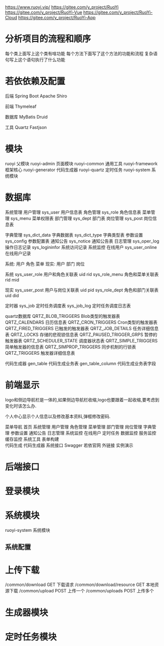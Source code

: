 
https://www.ruoyi.vip/
https://gitee.com/y_project/RuoYi
https://gitee.com/y_project/RuoYi-Vue
https://gitee.com/y_project/RuoYi-Cloud
https://gitee.com/y_project/RuoYi-App





# 分析项目的流程和顺序

每个类上面写上这个类有啥功能
每个方法下面写了这个方法的功能和流程
复杂语句写上这个语句执行了什么功能



# 若依依赖及配置

后端
Spring Boot
Apache Shiro

前端
Thymeleaf

数据库
MyBatis
Druid

工具
Quartz
Fastjson



# 模块

ruoyi 父模块
ruoyi-admin 页面模块
ruoyi-common 通用工具
ruoyi-framework 框架核心
ruoyi-generator 代码生成器
ruoyi-quartz 定时任务
ruoyi-system 系统模块





# 数据库


系统管理
  用户管理
sys_user 用户信息表
  角色管理
sys_role 角色信息表
  菜单管理
sys_menu 菜单权限表
  部门管理
sys_dept 部门表
  岗位管理
sys_post 岗位信息表

  字典管理
sys_dict_data 字典数据表
sys_dict_type 字典类型表
  参数设置
sys_config 参数配置表
  通知公告
sys_notice 通知公告表
  日志管理
sys_oper_log 操作日志记录
sys_logininfor 系统访问记录
系统监控
  在线用户
sys_user_online 在线用户记录

系统: 用户 角色 菜单 
现实: 用户 部门 岗位

系统
sys_user_role 用户和角色关联表 uid rid
sys_role_menu 角色和菜单关联表 rid mid

现实
sys_user_post 用户与岗位关联表 uid pid
sys_role_dept 角色和部门关联表 uid did




定时器
sys_job 定时任务调度表
sys_job_log 定时任务调度日志表

quartz数据库
QRTZ_BLOB_TRIGGERS Blob类型的触发器表
QRTZ_CALENDARS 日历信息表
QRTZ_CRON_TRIGGERS Cron类型的触发器表
QRTZ_FIRED_TRIGGERS 已触发的触发器表
QRTZ_JOB_DETAILS 任务详细信息表
QRTZ_LOCKS 存储的悲观锁信息表
QRTZ_PAUSED_TRIGGER_GRPS 暂停的触发器表
QRTZ_SCHEDULER_STATE 调度器状态表
QRTZ_SIMPLE_TRIGGERS 简单触发器的信息表
QRTZ_SIMPROP_TRIGGERS 同步机制的行锁表
QRTZ_TRIGGERS 触发器详细信息表

代码生成器
gen_table 代码生成业务表
gen_table_column 代码生成业务表字段

# 前端显示


logo和侧边导航栏是一体的,如果侧边导航栏收缩,logo也要跟着一起收缩,要考虑到变化时该怎么办.

个人中心显示个人信息以及修改基本资料,弹框修改密码.



菜单导航
首页
系统管理
  用户管理
  角色管理
  菜单管理
  部门管理
  岗位管理
  字典管理
  参数设置
  通知公告
  日志管理
系统监控
  在线用户
  定时任务
  数据监控
  服务监控
  缓存监控
系统工具
  表单构建  
  代码生成  代码生成器
  系统接口  Swagger
若依官网    外链接
实例演示




# 后端接口




# 登录模块




# 系统模块
ruoyi-system 系统模块
## 系统配置







# 上传下载



/common/download GET 下载请求
/common/download/resource GET 本地资源下载
/common/upload POST 上传一个
/common/uploads POST 上传多个




# 生成器模块


# 定时任务模块
























